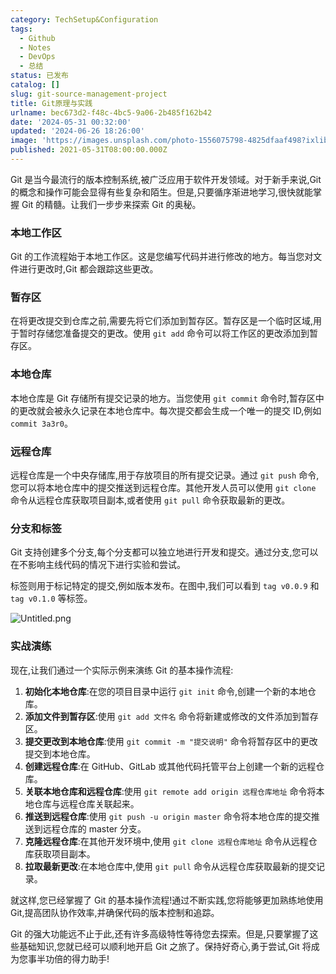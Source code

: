 ```yaml
---
category: TechSetup&Configuration
tags:
  - Github
  - Notes
  - DevOps
  - 总结
status: 已发布
catalog: []
slug: git-source-management-project
title: Git原理与实践
urlname: bec673d2-f48c-4bc5-9a06-2b485f162b42
date: '2024-05-31 00:32:00'
updated: '2024-06-26 18:26:00'
image: 'https://images.unsplash.com/photo-1556075798-4825dfaaf498?ixlib=rb-4.0.3&q=85&fm=jpg&crop=entropy&cs=srgb'
published: 2021-05-31T08:00:00.000Z
---
```


Git 是当今最流行的版本控制系统,被广泛应用于软件开发领域。对于新手来说,Git 的概念和操作可能会显得有些复杂和陌生。但是,只要循序渐进地学习,很快就能掌握 Git 的精髓。让我们一步步来探索 Git 的奥秘。


### 本地工作区


Git 的工作流程始于本地工作区。这是您编写代码并进行修改的地方。每当您对文件进行更改时,Git 都会跟踪这些更改。


### 暂存区


在将更改提交到仓库之前,需要先将它们添加到暂存区。暂存区是一个临时区域,用于暂时存储您准备提交的更改。使用 `git add` 命令可以将工作区的更改添加到暂存区。


### 本地仓库


本地仓库是 Git 存储所有提交记录的地方。当您使用 `git commit` 命令时,暂存区中的更改就会被永久记录在本地仓库中。每次提交都会生成一个唯一的提交 ID,例如 `commit 3a3r0`。


### 远程仓库


远程仓库是一个中央存储库,用于存放项目的所有提交记录。通过 `git push` 命令,您可以将本地仓库中的提交推送到远程仓库。其他开发人员可以使用 `git clone` 命令从远程仓库获取项目副本,或者使用 `git pull` 命令获取最新的更改。


### 分支和标签


Git 支持创建多个分支,每个分支都可以独立地进行开发和提交。通过分支,您可以在不影响主线代码的情况下进行实验和尝试。


标签则用于标记特定的提交,例如版本发布。在图中,我们可以看到 `tag v0.0.9` 和 `tag v0.1.0` 等标签。


![Untitled.png](https://prod-files-secure.s3.us-west-2.amazonaws.com/5d24fe63-e567-4804-86f9-9fdc62e13082/77b77e01-3aab-4add-bdbd-7f489727861d/Untitled.png?X-Amz-Algorithm=AWS4-HMAC-SHA256&X-Amz-Content-Sha256=UNSIGNED-PAYLOAD&X-Amz-Credential=ASIAZI2LB46675EYXGIH%2F20250326%2Fus-west-2%2Fs3%2Faws4_request&X-Amz-Date=20250326T213342Z&X-Amz-Expires=3600&X-Amz-Security-Token=IQoJb3JpZ2luX2VjEM3%2F%2F%2F%2F%2F%2F%2F%2F%2F%2FwEaCXVzLXdlc3QtMiJHMEUCIQCEBQ6zJabS5jVQmUyTYl7GrcU6iSELKy7z%2FEwg21BykAIgYdql2pBm1FZEsg8LvPmTrH6gt6efhYYRbvqluAWTpOYq%2FwMINhAAGgw2Mzc0MjMxODM4MDUiDE0VilBjwdVt%2FbnqmircA5d60IWJOHWrpMhkpGqMlaOyEDwJREbCJbdQ2A0lmdameVBb1lDnk8HoUbYvL0iVO32dA2ZrFRdJTvCK%2FN5SaIE3VzD1diJHq9HxRN0owvUu62W1CY9P00Rz7Kmvm%2FfnSSutGMwFySdMdc%2Fqvk%2FiifEDkG1OgMmDJ71JuH44fN%2FJKLq7hwpkqUQFDDkHpABwMW2OS24CQ7Cs1GwC5ffXBg8g2fGYZ1C1rz98rPKLp4D9hhLx6TSLiNo52lp%2BWYd6e10aLxtktfiUrpnRD%2BdJ2tBn38b1GP1q3aAEhd2f%2FLxrQj6vqHAbykWnM4THf2hmNhDEyoLcZPnTVmjKo5fRVBL7FEhGc%2BgzzqgeB06rJkR2HorIwQMiSC5JM61TJIWCAXT0Y%2BK7Vi6%2Fys7lZTMqLayI3HGqMFKStDml%2FLPuaToKiXYibAp9BNkvSU6TmAfv2I8A8y0YjvgS8jTuyf%2BVe5nN3NK0FIeeWLmnDLKjxuMllMOREliGER%2BoW6W%2BXnasCJautqS8F5Y2TwckPGJpdMpKfqIIBjMhJ2bHxXNn6lhQJqKzlBQTMG7NP43CgzGtIAXmWCFax0CYXRLTY3V8w0plrtnbBuJKQgJyzkqY28SCsyxmhYwdciBzLNl0MO7Rkb8GOqUBQphQQ2wESU8xumH1ldJAmSd2PUiQqXSDSuuivGDenWTQ%2Bt7BMQEvRW3h4RLaxPBeGEZUq5xywR7%2FnluhrujAxzD8QXbNzaBRXbwlxteyEbvjT0cN3%2B9PIHIXJLzrI0Woyf62Y0LOsdiy8ISFz%2BdAYUz0WyfnK7LvzgC9s1Gc590LY617SbwLoWX%2B5eDTv0Ksiy9hkmlNHFcJPW15VnUd6Vrfgpiz&X-Amz-Signature=b58bc75877a38eb06c1e9708ca04235f0891bcb5ebf46ac3768a2ceb8ed79f59&X-Amz-SignedHeaders=host&x-id=GetObject)


### 实战演练


现在,让我们通过一个实际示例来演练 Git 的基本操作流程:

1. **初始化本地仓库**:在您的项目目录中运行 `git init` 命令,创建一个新的本地仓库。
2. **添加文件到暂存区**:使用 `git add 文件名` 命令将新建或修改的文件添加到暂存区。
3. **提交更改到本地仓库**:使用 `git commit -m "提交说明"` 命令将暂存区中的更改提交到本地仓库。
4. **创建远程仓库**:在 GitHub、GitLab 或其他代码托管平台上创建一个新的远程仓库。
5. **关联本地仓库和远程仓库**:使用 `git remote add origin 远程仓库地址` 命令将本地仓库与远程仓库关联起来。
6. **推送到远程仓库**:使用 `git push -u origin master` 命令将本地仓库的提交推送到远程仓库的 master 分支。
7. **克隆远程仓库**:在其他开发环境中,使用 `git clone 远程仓库地址` 命令从远程仓库获取项目副本。
8. **拉取最新更改**:在本地仓库中,使用 `git pull` 命令从远程仓库获取最新的提交记录。

就这样,您已经掌握了 Git 的基本操作流程!通过不断实践,您将能够更加熟练地使用 Git,提高团队协作效率,并确保代码的版本控制和追踪。


Git 的强大功能远不止于此,还有许多高级特性等待您去探索。但是,只要掌握了这些基础知识,您就已经可以顺利地开启 Git 之旅了。保持好奇心,勇于尝试,Git 将成为您事半功倍的得力助手!

